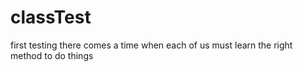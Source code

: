 # classTest
first testing
there comes a time when each of us must learn the right method to do things
